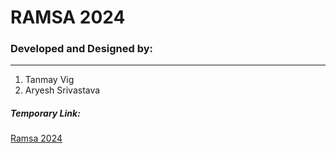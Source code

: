 <h1>RAMSA 2024</h1> 
<h3>Developed and Designed by:</h3>
<hr>
<ol>
  <li>Tanmay Vig</li>
  <li>Aryesh Srivastava</li>
</ol>
<h5>Temporary Link: </h5>
<a href="https://ramsa.netlify.app/">Ramsa 2024</a>
